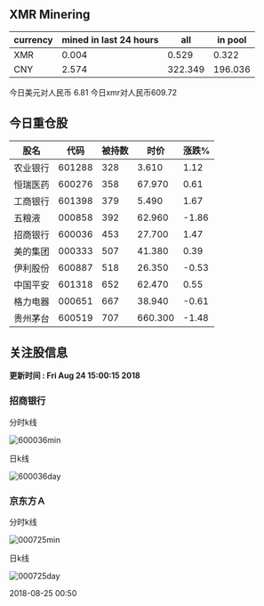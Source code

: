 ## XMR Minering

|currency|mined in last 24 hours|all|in pool|
|---|---|---|---|
|XMR|0.004|0.529|0.322|
|CNY|2.574|322.349|196.036|

今日美元对人民币 6.81	今日xmr对人民币609.72


## 今日重仓股 

|股名|代码|被持数|时价|涨跌%|
|---|---|---|---|---|
|农业银行|601288|328|3.610|1.12|
|恒瑞医药|600276|358|67.970|0.61|
|工商银行|601398|379|5.490|1.67|
|五粮液|000858|392|62.960|-1.86|
|招商银行|600036|453|27.700|1.47|
|美的集团|000333|507|41.380|0.39|
|伊利股份|600887|518|26.350|-0.53|
|中国平安|601318|652|62.470|0.55|
|格力电器|000651|667|38.940|-0.61|
|贵州茅台|600519|707|660.300|-1.48|

## 关注股信息
**更新时间 : Fri Aug 24 15:00:15 2018**
### 招商银行 
分时k线

![600036min](http://image.sinajs.cn/newchart/min/n/sh600036.gif)

日k线

![600036day](http://image.sinajs.cn/newchart/daily/n/sh600036.gif)

### 京东方Ａ 
分时k线

![000725min](http://image.sinajs.cn/newchart/min/n/sz000725.gif)

日k线

![000725day](http://image.sinajs.cn/newchart/daily/n/sz000725.gif)

2018-08-25 00:50